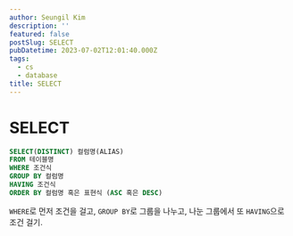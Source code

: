 ```yaml
---
author: Seungil Kim
description: ''
featured: false
postSlug: SELECT
pubDatetime: 2023-07-02T12:01:40.000Z
tags:
  - cs
  - database
title: SELECT
---
```

# SELECT

```SQL
SELECT(DISTINCT) 컬럼명(ALIAS)
FROM 테이블명
WHERE 조건식
GROUP BY 컬럼명
HAVING 조건식
ORDER BY 컬럼명 혹은 표현식 (ASC 혹은 DESC)
```

`WHERE`로 먼저 조건을 걸고, `GROUP BY`로 그룹을 나누고, 나눈 그룹에서 또 `HAVING`으로 조건 걸기.
